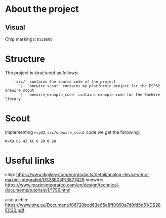 # About the project

## Visual
Chip markings: `DS28E05`

# Structure

The project is structured as follows:

        `src/` contains the source code of the project
           |- `onewire_scout` contains my platformio project for the ESP32 onewire scout
           |- `onewire_example_code` contains example code for the OneWire library

# Scout

Implementing `esp32_src/onewire_scout` code we get the following:

`R=AD C6 43 AC 0 20 0 B0`

# Useful links
chip: https://www.digikey.com/en/products/detail/analog-devices-inc-maxim-integrated/DS28E05P/3877429
onewire: https://www.maximintegrated.com/en/design/technical-documents/tutorials/1/1796.html

also a chip: https://www.tme.eu/Document/f86720bcd63e65e8ff0990a7d0fd5d51/DS28EC20.pdf